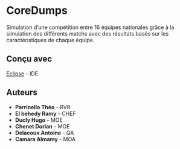 # CoreDumps

Simulation d’une compétition entre 16 équipes nationales grâce
à la simulation des différents matchs avec des résultats basés sur les caractéristiques de chaque équipe.

## Conçu avec

[Eclipse](https://www.eclipse.org/) - IDE

## Auteurs

* **Parrinello Théo** - RVR
* **El behedy Ramy** - CHEF
* **Ducly Hugo** - MOE
* **Chenet Dorian** - MOE
* **Delacoux Antoine** - QA
* **Camara Almamy** - MOA

